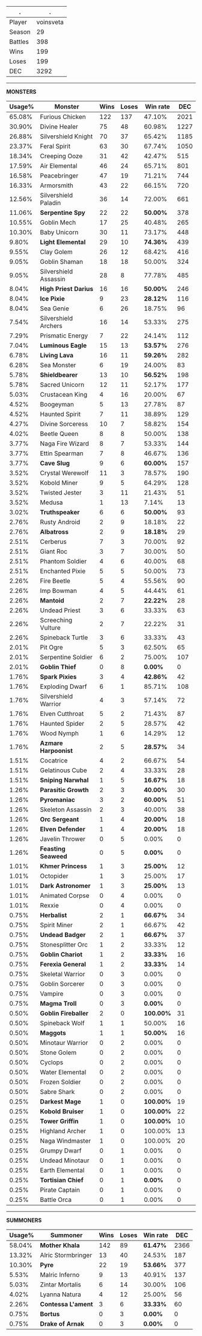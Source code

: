 .|.
|-|-
Player|voinsveta
Season|29
Battles|398
Wins|199
Loses|199
DEC|3292

---
**MONSTERS**

Usage%|Monster|Wins|Loses|Win rate|DEC|
-|-|-|-|-|-|
65.08%|Furious Chicken|122|137|47.10%|2021|
30.90%|Divine Healer|75|48|60.98%|1227|
26.88%|Silvershield Knight|70|37|65.42%|1185|
23.37%|Feral Spirit|63|30|67.74%|1050|
18.34%|Creeping Ooze|31|42|42.47%|515|
17.59%|Air Elemental|46|24|65.71%|801|
16.58%|Peacebringer|47|19|71.21%|744|
16.33%|Armorsmith|43|22|66.15%|720|
12.56%|Silvershield Paladin|36|14|72.00%|661|
11.06%|**Serpentine Spy**|22|22|**50.00%**|378|
10.55%|Goblin Mech|17|25|40.48%|265|
10.30%|Baby Unicorn|30|11|73.17%|448|
9.80%|**Light Elemental**|29|10|**74.36%**|439|
9.55%|Clay Golem|26|12|68.42%|416|
9.05%|Goblin Shaman|18|18|50.00%|324|
9.05%|Silvershield Assassin|28|8|77.78%|485|
8.04%|**High Priest Darius**|16|16|**50.00%**|246|
8.04%|**Ice Pixie**|9|23|**28.12%**|116|
8.04%|Sea Genie|6|26|18.75%|96|
7.54%|Silvershield Archers|16|14|53.33%|275|
7.29%|Prismatic Energy|7|22|24.14%|112|
7.04%|**Luminous Eagle**|15|13|**53.57%**|276|
6.78%|**Living Lava**|16|11|**59.26%**|282|
6.28%|Sea Monster|6|19|24.00%|83|
5.78%|**Shieldbearer**|13|10|**56.52%**|198|
5.78%|Sacred Unicorn|12|11|52.17%|177|
5.03%|Crustacean King|4|16|20.00%|67|
4.52%|Boogeyman|5|13|27.78%|87|
4.52%|Haunted Spirit|7|11|38.89%|129|
4.27%|Divine Sorceress|10|7|58.82%|154|
4.02%|Beetle Queen|8|8|50.00%|138|
3.77%|Naga Fire Wizard|8|7|53.33%|144|
3.77%|Ettin Spearman|7|8|46.67%|136|
3.77%|**Cave Slug**|9|6|**60.00%**|157|
3.52%|Crystal Werewolf|11|3|78.57%|190|
3.52%|Kobold Miner|9|5|64.29%|128|
3.52%|Twisted Jester|3|11|21.43%|51|
3.52%|Medusa|1|13|7.14%|13|
3.02%|**Truthspeaker**|6|6|**50.00%**|93|
2.76%|Rusty Android|2|9|18.18%|22|
2.76%|**Albatross**|2|9|**18.18%**|29|
2.51%|Cerberus|7|3|70.00%|92|
2.51%|Giant Roc|3|7|30.00%|50|
2.51%|Phantom Soldier|4|6|40.00%|68|
2.51%|Enchanted Pixie|5|5|50.00%|73|
2.26%|Fire Beetle|5|4|55.56%|90|
2.26%|Imp Bowman|4|5|44.44%|61|
2.26%|**Mantoid**|2|7|**22.22%**|28|
2.26%|Undead Priest|3|6|33.33%|63|
2.26%|Screeching Vulture|2|7|22.22%|31|
2.26%|Spineback Turtle|3|6|33.33%|43|
2.01%|Pit Ogre|5|3|62.50%|65|
2.01%|Serpentine Soldier|6|2|75.00%|107|
2.01%|**Goblin Thief**|0|8|**0.00%**|0|
1.76%|**Spark Pixies**|3|4|**42.86%**|42|
1.76%|Exploding Dwarf|6|1|85.71%|108|
1.76%|Silvershield Warrior|4|3|57.14%|72|
1.76%|Elven Cutthroat|5|2|71.43%|87|
1.76%|Haunted Spider|2|5|28.57%|42|
1.76%|Wood Nymph|1|6|14.29%|12|
1.76%|**Azmare Harpoonist**|2|5|**28.57%**|34|
1.51%|Cocatrice|4|2|66.67%|54|
1.51%|Gelatinous Cube|2|4|33.33%|28|
1.51%|**Sniping Narwhal**|1|5|**16.67%**|18|
1.26%|**Parasitic Growth**|2|3|**40.00%**|30|
1.26%|**Pyromaniac**|3|2|**60.00%**|51|
1.26%|Skeleton Assassin|2|3|40.00%|38|
1.26%|**Orc Sergeant**|1|4|**20.00%**|18|
1.26%|**Elven Defender**|1|4|**20.00%**|18|
1.26%|Javelin Thrower|0|5|0.00%|0|
1.26%|**Feasting Seaweed**|0|5|**0.00%**|0|
1.01%|**Khmer Princess**|1|3|**25.00%**|12|
1.01%|Octopider|1|3|25.00%|17|
1.01%|**Dark Astronomer**|1|3|**25.00%**|13|
1.01%|Animated Corpse|0|4|0.00%|0|
1.01%|Rexxie|0|4|0.00%|0|
0.75%|**Herbalist**|2|1|**66.67%**|34|
0.75%|Spirit Miner|2|1|66.67%|42|
0.75%|**Undead Badger**|2|1|**66.67%**|37|
0.75%|Stonesplitter Orc|1|2|33.33%|12|
0.75%|**Goblin Chariot**|1|2|**33.33%**|16|
0.75%|**Ferexia General**|1|2|**33.33%**|14|
0.75%|Skeletal Warrior|0|3|0.00%|0|
0.75%|Goblin Sorcerer|0|3|0.00%|0|
0.75%|Vampire|0|3|0.00%|0|
0.75%|**Magma Troll**|0|3|**0.00%**|0|
0.50%|**Goblin Fireballer**|2|0|**100.00%**|31|
0.50%|Spineback Wolf|1|1|50.00%|16|
0.50%|**Maggots**|1|1|**50.00%**|16|
0.50%|Minotaur Warrior|0|2|0.00%|0|
0.50%|Stone Golem|0|2|0.00%|0|
0.50%|Cyclops|0|2|0.00%|0|
0.50%|Water Elemental|0|2|0.00%|0|
0.50%|Frozen Soldier|0|2|0.00%|0|
0.50%|Sabre Shark|0|2|0.00%|0|
0.25%|**Darkest Mage**|1|0|**100.00%**|19|
0.25%|**Kobold Bruiser**|1|0|**100.00%**|22|
0.25%|**Tower Griffin**|1|0|**100.00%**|10|
0.25%|Highland Archer|1|0|100.00%|13|
0.25%|Naga Windmaster|1|0|100.00%|20|
0.25%|Grumpy Dwarf|0|1|0.00%|0|
0.25%|Undead Minotaur|0|1|0.00%|0|
0.25%|Earth Elemental|0|1|0.00%|0|
0.25%|**Tortisian Chief**|0|1|**0.00%**|0|
0.25%|Pirate Captain|0|1|0.00%|0|
0.25%|Battle Orca|0|1|0.00%|0|

---
**SUMMONERS**

Usage%|Summoner|Wins|Loses|Win rate|DEC|
-|-|-|-|-|-|
58.04%|**Mother Khala**|142|89|**61.47%**|2366|
13.32%|Alric Stormbringer|13|40|24.53%|187|
10.30%|**Pyre**|22|19|**53.66%**|377|
5.53%|Malric Inferno|9|13|40.91%|137|
5.03%|Zintar Mortalis|6|14|30.00%|106|
4.02%|Lyanna Natura|4|12|25.00%|56|
2.26%|**Contessa L'ament**|3|6|**33.33%**|60|
0.75%|**Bortus**|0|3|**0.00%**|0|
0.75%|**Drake of Arnak**|0|3|**0.00%**|0|
